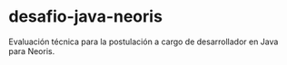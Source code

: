 # desafio-java-neoris
Evaluación técnica para la postulación a cargo de desarrollador en Java para Neoris.
